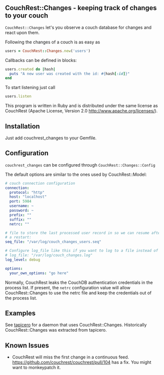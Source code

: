 CouchRest::Changes - keeping track of changes to your couch
------------------------------------------------------------

``CouchRest::Changes`` let's you observe a couch database for changes and react
upon them.

Following the changes of a couch is as easy as
```ruby
users = CouchRest::Changes.new('users')
```

Callbacks can be defined in blocks:
```ruby
users.created do |hash|
  puts "A new user was created with the id: #{hash[:id]}"
end
```

To start listening just call
```ruby
users.listen
```

This program is written in Ruby and is distributed under the same license as
CouchRest (Apache License, Version 2.0 http://www.apache.org/licenses/).

Installation
---------------------

Just add couchrest_changes to your Gemfile.

Configuration
---------------------

``couchrest_changes`` can be configured through ``CouchRest::Changes::Config``

The default options are similar to the ones used by CouchRest::Model:


```yaml
# couch connection configuration
connection:
  protocol: "http"
  host: "localhost"
  port: 5984
  username: ~
  password: ~
  prefix: ""
  suffix: ""
  netrc: ""

# file to store the last processed user record in so we can resume after
# a restart:
seq_file: "/var/log/couch_changes_users.seq"

# Configure log_file like this if you want to log to a file instead of syslog:
# log_file: "/var/log/couch_changes.log"
log_level: debug

options:
  your_own_options: "go here"
```

Normally, CouchRest leaks the CouchDB authentication credentials in the process list. If present, the ``netrc`` configuration value will allow CouchRest::Changes to use the netrc file and keep the credentials out of the process list.

Examples
------------------------

See [tapicero](https://github.com/leapcode/tapicero) for a daemon that uses CouchRest::Changes. Historically CouchRest::Changes was extracted from tapicero.

Known Issues
-------------

* CouchRest will miss the first change in a continuous feed.
  https://github.com/couchrest/couchrest/pull/104 has a fix.
  You might want to monkeypatch it.
